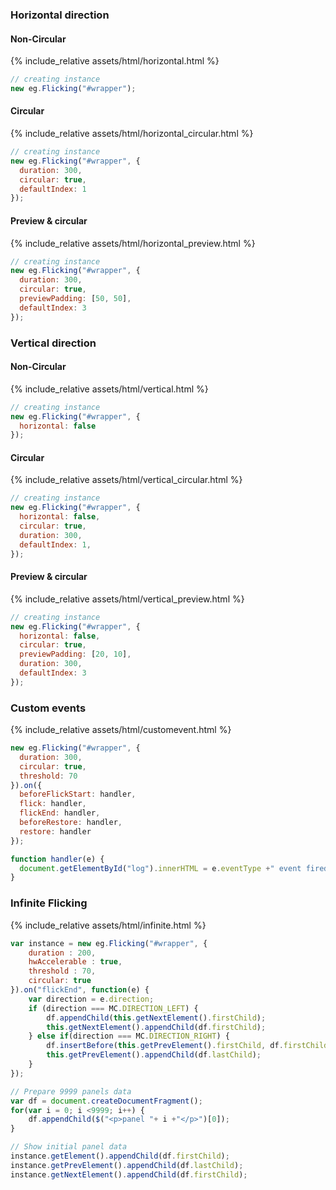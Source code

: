 ### Horizontal direction

#### Non-Circular

{% include_relative assets/html/horizontal.html %}

```js
// creating instance
new eg.Flicking("#wrapper");
```


#### Circular

{% include_relative assets/html/horizontal_circular.html %}

```js
// creating instance
new eg.Flicking("#wrapper", {
  duration: 300,
  circular: true,
  defaultIndex: 1
});
```

#### Preview & circular

{% include_relative assets/html/horizontal_preview.html %}

```js
// creating instance
new eg.Flicking("#wrapper", {
  duration: 300,
  circular: true,
  previewPadding: [50, 50],
  defaultIndex: 3
});
```

### Vertical direction

#### Non-Circular

{% include_relative assets/html/vertical.html %}

```js
// creating instance
new eg.Flicking("#wrapper", {
  horizontal: false
});
```


#### Circular

{% include_relative assets/html/vertical_circular.html %}

```js
// creating instance
new eg.Flicking("#wrapper", {
  horizontal: false,
  circular: true,
  duration: 300,
  defaultIndex: 1,
});
```

#### Preview & circular

{% include_relative assets/html/vertical_preview.html %}

```js
// creating instance
new eg.Flicking("#wrapper", {
  horizontal: false,
  circular: true,
  previewPadding: [20, 10],
  duration: 300,
  defaultIndex: 3
});
```


### Custom events

{% include_relative assets/html/customevent.html %}

```js
new eg.Flicking("#wrapper", {
  duration: 300,
  circular: true,
  threshold: 70
}).on({
  beforeFlickStart: handler,
  flick: handler,
  flickEnd: handler,
  beforeRestore: handler,
  restore: handler
});

function handler(e) {
  document.getElementById("log").innerHTML = e.eventType +" event fired.";
}
```


### Infinite Flicking

{% include_relative assets/html/infinite.html %}


```js
var instance = new eg.Flicking("#wrapper", {
	duration : 200,
	hwAccelerable : true,
	threshold : 70,
	circular: true
}).on("flickEnd", function(e) {
	var direction = e.direction;
	if (direction === MC.DIRECTION_LEFT) {
		df.appendChild(this.getNextElement().firstChild);
		this.getNextElement().appendChild(df.firstChild);
	} else if(direction === MC.DIRECTION_RIGHT) {
		df.insertBefore(this.getPrevElement().firstChild, df.firstChild);
		this.getPrevElement().appendChild(df.lastChild);
	}
});

// Prepare 9999 panels data
var df = document.createDocumentFragment();
for(var i = 0; i <9999; i++) {
	df.appendChild($("<p>panel "+ i +"</p>")[0]);
}

// Show initial panel data
instance.getElement().appendChild(df.firstChild);
instance.getPrevElement().appendChild(df.lastChild);
instance.getNextElement().appendChild(df.firstChild);
```
